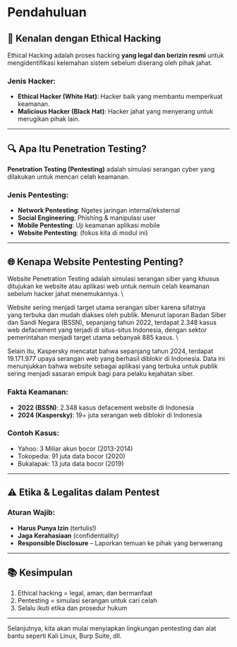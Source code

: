 # Pendahuluan

## 👋 Kenalan dengan Ethical Hacking

Ethical Hacking adalah proses hacking **yang legal dan berizin resmi** untuk mengidentifikasi kelemahan sistem sebelum diserang oleh pihak jahat.

### Jenis Hacker:

* **Ethical Hacker (White Hat)**: Hacker baik yang membantu memperkuat keamanan.
* **Malicious Hacker (Black Hat)**: Hacker jahat yang menyerang untuk merugikan pihak lain.

***

## 🔍 Apa Itu Penetration Testing?

**Penetration Testing (Pentesting)** adalah simulasi serangan cyber yang dilakukan untuk mencari celah keamanan.

### Jenis Pentesting:

* **Network Pentesting**: Ngetes jaringan internal/eksternal
* **Social Engineering**: Phishing & manipulasi user
* **Mobile Pentesting**: Uji keamanan aplikasi mobile
* **Website Pentesting**: (fokus kita di modul ini)

***

## 🌐 Kenapa Website Pentesting Penting?

Website Penetration Testing adalah simulasi serangan siber yang&#x20;khusus ditujukan ke website atau aplikasi web untuk nemuin celah&#x20;keamanan sebelum hacker jahat menemukannya.\


Website sering menjadi target utama serangan siber karena sifatnya\
yang terbuka dan mudah diakses oleh publik.&#x20;Menurut laporan Badan Siber dan Sandi Negara (BSSN), sepanjang&#x20;tahun 2022, terdapat 2.348 kasus web defacement yang terjadi di&#x20;situs-situs Indonesia, dengan sektor pemerintahan menjadi target&#x20;utama sebanyak 885 kasus.\


Selain itu, Kaspersky mencatat bahwa sepanjang tahun 2024, terdapat&#x20;19.171.977 upaya serangan web yang berhasil diblokir di Indonesia.&#x20;Data ini menunjukkan bahwa website sebagai aplikasi yang terbuka&#x20;untuk publik sering menjadi sasaran empuk bagi para pelaku&#x20;kejahatan siber.

### Fakta Keamanan:

* **2022 (BSSN)**: 2.348 kasus defacement website di Indonesia
* **2024 (Kaspersky)**: 19+ juta serangan web diblokir di Indonesia

### Contoh Kasus:

* Yahoo: 3 Miliar akun bocor (2013-2014)
* Tokopedia: 91 juta data bocor (2020)
* Bukalapak: 13 juta data bocor (2019)

***

## ⚠️ Etika & Legalitas dalam Pentest

### Aturan Wajib:

* **Harus Punya Izin** (tertulis!)
* **Jaga Kerahasiaan** (confidentiality)
* **Responsible Disclosure** – Laporkan temuan ke pihak yang berwenang

***

## 📚 Kesimpulan

1. Ethical hacking = legal, aman, dan bermanfaat
2. Pentesting = simulasi serangan untuk cari celah
3. Selalu ikuti etika dan prosedur hukum

***

Selanjutnya, kita akan mulai menyiapkan lingkungan pentesting dan alat bantu seperti Kali Linux, Burp Suite, dll.
